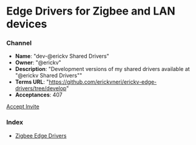 # Edge Drivers for Zigbee and LAN devices

### Channel

- **Name**: "dev-@erickv Shared Drivers"
- **Owner**: "@erickv"
- **Description**: "Development versions of my shared drivers available at \"@erickv Shared Drivers\""
- **Terms URL**: "https://github.com/erickvneri/erickv-edge-drivers/tree/develop"
- **Acceptances**: 407

<a href="https://bestow-regional.api.smartthings.com/invite/pbMvQvqgpGjO">Accept Invite</a>


### Index

- [Zigbee Edge Drivers](./zigbee)
